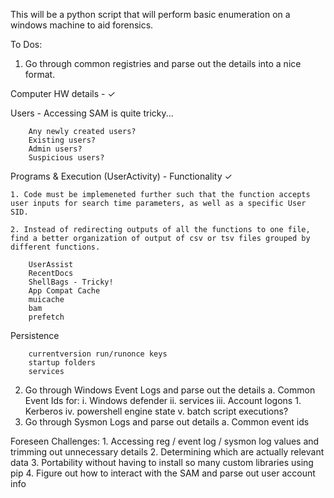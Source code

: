 This will be a python script that will perform basic enumeration on a windows machine to aid forensics.

To Dos:
1. Go through common registries and parse out the details into a nice format.
    
Computer HW details - &check;
    
Users - Accessing SAM is quite tricky...

        Any newly created users?
        Existing users?
        Admin users?
        Suspicious users?

Programs & Execution (UserActivity) - Functionality &check;

    1. Code must be implemeneted further such that the function accepts user inputs for search time parameters, as well as a specific User SID.

    2. Instead of redirecting outputs of all the functions to one file, find a better organization of output of csv or tsv files grouped by different functions.

        UserAssist
        RecentDocs
        ShellBags - Tricky!
        App Compat Cache
        muicache
        bam
        prefetch

Persistence 

        currentversion run/runonce keys
        startup folders
        services

2. Go through Windows Event Logs and parse out the details
    a. Common Event Ids for:
        i. Windows defender
        ii. services
        iii. Account logons
            1. Kerberos
        iv. powershell engine state
        v. batch script executions?
3. Go through Sysmon Logs and parse out details
    a. Common event ids

Foreseen Challenges:
    1. Accessing reg / event log / sysmon log values and trimming out unnecessary details
    2. Determining which are actually relevant data
    3. Portability without having to install so many custom libraries using pip
    4. Figure out how to interact with the SAM and parse out user account info
